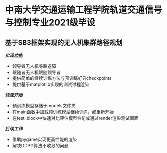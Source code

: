 # 中南大学交通运输工程学院轨道交通信号与控制专业2021级毕设
## 基于SB3框架实现的无人机集群路径规划

***实现功能*** 
- 领导者无人机寻路避障
- 跟随者无人机跟随领导者
- 提供简单的继续训练方法与预训练好的checkpoints
- 提供基于matplotlib实现的测试过程渲染

***快速开始*** 
- 预训练模型存储于models文件夹
- 在main函数中加载预训练模型继续训练，或重新开始
- 在test_block中快速对比评估模型性能或通过render渲染测试画面

***后续工作***
- 借助pygame实现更高性能的渲染
- 解决DDPG算法不收敛的问题
